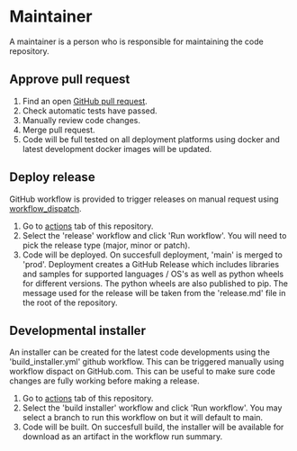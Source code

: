 # Maintainer
A maintainer is a person who is responsible for maintaining the code repository.
## Approve pull request
1. Find an open [GitHub pull request](https://github.com/i3drobotics/stereo-vision-toolkit/pulls).
2. Check automatic tests have passed.
3. Manually review code changes.
4. Merge pull request.
5. Code will be full tested on all deployment platforms using docker and latest development docker images will be updated.
## Deploy release
GitHub workflow is provided to trigger releases on manual request using [workflow_dispatch](https://docs.github.com/en/actions/managing-workflow-runs/manually-running-a-workflow).
1. Go to [actions](https://github.com/i3drobotics/stereo-vision-toolkit/actions) tab of this repository.
2. Select the 'release' workflow and click 'Run workflow'. You will need to pick the release type (major, minor or patch).
3. Code will be deployed. On succesfull deployment, 'main' is merged to 'prod'. Deployment creates a GitHub Release which includes libraries and samples for supported languages / OS's as well as python wheels for different versions. The python wheels are also published to pip. The message used for the release will be taken from the 'release.md' file in the root of the repository.
## Developmental installer
An installer can be created for the latest code developments using the 'build_installer.yml' github workflow. This can be triggered manually using workflow dispact on GitHub.com. This can be useful to make sure code changes are fully working before making a release.
1. Go to [actions](https://github.com/i3drobotics/stereo-vision-toolkit/actions) tab of this repository.
2. Select the 'build installer' workflow and click 'Run workflow'. You may select a branch to run this workflow on but it will default to main.
3. Code will be built. On succesfull build, the installer will be available for download as an artifact in the workflow run summary.